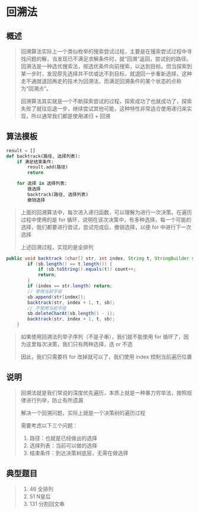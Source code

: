 # 回溯法

## 概述

> ​		回溯算法实际上一个类似枚举的搜索尝试过程，主要是在搜索尝试过程中寻找问题的解，当发现已不满足求解条件时，就“回溯”返回，尝试别的路径。回溯法是一种选优搜索法，按选优条件向前搜索，以达到目标。但当探索到某一步时，发现原先选择并不优或达不到目标，就退回一步重新选择，这种走不通就退回再走的技术为回溯法，而满足回溯条件的某个状态的点称为“回溯点”。
>
> ​		回溯算法其实就是一个不断探索尝试的过程，探索成功了也就成功了，探索失败了就往后退一步，继续尝试其他可能，这种特性非常适合使用递归来实现，所以通常我们都是使用递归 + 回溯

## 算法模板

```python
result = []
def backtrack(路径, 选择列表):
    if 满足结束条件:
        result.add(路径)
        return

    for 选择 in 选择列表:
        做选择
        backtrack(路径, 选择列表)
        撤销选择
```

> 上面的回溯算法中，每次进入递归函数，可以理解为进行一次决策。在遍历过程中使用的是 for 循环，说明在该次决策中，有多种选择，每一个可能的选择，我们都要进行尝试，尝试完成后，撤销选择，以便 for 中进行下一次选择
>
> 上述回溯过程，实现的是全排列

~~~java
public void backtrack (char[] str, int index, String t, StringBuilder sb) {
        if (sb.length() == t.length()) {
            if (sb.toString().equals(t)) count++;
            return;
        }
        if (index == str.length) return;
        // 使用当前字母
        sb.append(str[index]);
        backtrack(str, index + 1, t, sb);
        // 不使用当前字母
        sb.deleteCharAt(sb.length() - 1);
        backtrack(str, index + 1, t, sb);
    }
~~~

> 如果使用回溯法列举子序列（不是子串），我们就不能使用 for 循环了，因为这里每次决策，我们只有两种选择，选 or 不选
>
> 因此，我们只需要将 for 改掉就可以了，我们使用 index 控制当前遍历位置

## 说明

> 回溯法就是我们常说的深度优先遍历，本质上就是一种暴力穷举法，按照规律进行列举，防止有所遗漏
>
> 解决一个回溯问题，实际上就是一个决策树的遍历过程
>
> 需要考虑以下三个问题：
>
> 1. 路径：也就是已经做出的选择
> 2. 选择列表：当前可以做的选择
> 3. 结束条件：到达决策树底层，无需在做选择

## 典型题目

> 1. 46  全排列
> 2. 51 N皇后
> 3. 131 分割回文串